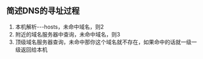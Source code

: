 ## 简述DNS的寻址过程

1. 本机解析---hosts，未命中域名，则2
2. 附近的域名服务器中查询，未命中域名，则3
3. 顶级域名服务器查询，未命中那你这个域名就不存在，如果命中的话就一级一级返回给本机
